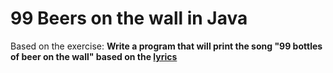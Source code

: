 # 99 Beers on the wall in Java

Based on the exercise:
**Write a program that will print the song "99 bottles of beer on the wall" based on the [lyrics](http://www.99-bottles-of-beer.net/lyrics.html)**